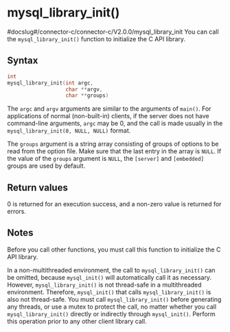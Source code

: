 mysql_library_init() 
=========================================
#docslug#/connector-c/connector-c/V2.0.0/mysql_library_init
You can call the `mysql_library_init()` function to initialize the C API library. 

Syntax 
---------------------------

```c
int
mysql_library_init(int argc,
                   char **argv,
                   char **groups)
```



The `argc` and `argv` arguments are similar to the arguments of `main()`. For applications of normal (non-built-in) clients, if the server does not have command-line arguments, `argc` may be 0, and the call is made usually in the `mysql_library_init(0, NULL, NULL)` format. 

The `groups` argument is a string array consisting of groups of options to be read from the option file. Make sure that the last entry in the array is `NULL`. If the value of the `groups` argument is `NULL`, the `[server]` and `[embedded]` groups are used by default.

Return values 
----------------------------------

0 is returned for an execution success, and a non-zero value is returned for errors.

Notes 
--------------------------

Before you call other functions, you must call this function to initialize the C API library. 

In a non-multithreaded environment, the call to `mysql_library_init()` can be omitted, because `mysql_init()` will automatically call it as necessary. However, `mysql_library_init()` is not thread-safe in a multithreaded environment. Therefore, `mysql_init()` that calls `mysql_library_init()` is also not thread-safe. You must call `mysql_library_init()` before generating any threads, or use a mutex to protect the call, no matter whether you call `mysql_library_init()` directly or indirectly through `mysql_init()`. Perform this operation prior to any other client library call.
